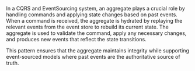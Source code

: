 In a CQRS and EventSourcing system, an aggregate plays a crucial role by handling commands and applying state changes 
based on past events. When a command is received, the aggregate is hydrated by replaying the relevant events from the 
event store to rebuild its current state. The aggregate is used to validate the command, apply any necessary changes, and 
produces new events that reflect the state transitions.

This pattern ensures that the aggregate maintains integrity while supporting event-sourced models where past events are 
the authoritative source of truth.